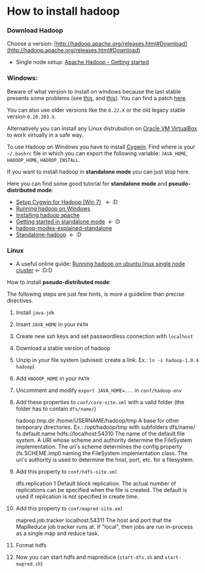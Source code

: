 How to install hadoop
=====================

### Download Hadoop

Choose a version: [http://hadoop.apache.org/releases.html#Download](http://hadoop.apache.org/releases.html#Download)

* Single node setup: [Apache Hadoop - Getting started](http://hadoop.apache.org/docs/stable/single_node_setup.html)

### Windows:

Beware of what version to install on windows because the last stable presents some problems (see [this](http://stackoverflow.com/questions/10509427/hadoop-in-windows), and [this](https://issues.apache.org/jira/browse/HADOOP-7682)). You can find a patch [here](https://github.com/congainc/patch-hadoop_7682-1.0.x-win).

You can also use older versions like the `0.22.X` or the old legacy stable version `0.20.203.X`.

Alternatively you can install any Linux distrubution on [Oracle VM VirtualBox](https://www.virtualbox.org/wiki/Downloads) to work virtually in a safe way.

To use Hadoop on Windows you have to install [Cygwin](http://www.cygwin.com/). Find where is your `~/.bashrc` file in which you can export the following variable: `JAVA_HOME`, `HADOOP_HOME`, `HADOOP_INSTALL`.

If you want to install hadoop in **standalone mode** you can just stop here.

Here you can find some good tutorial for **standalone mode** and **pseudo-distributed mode**:

* [Setup Cygwin for Hadoop (Win 7)](http://mukulcygwin.blogspot.it/)   ← :D
* [Running hadoop on Windows](http://hayesdavis.net/2008/06/14/running-hadoop-on-windows/)
* [Installing hadoop apache](http://www.oreillynet.com/pub/a/other-programming/excerpts/hadoop-tdg/installing-apache-hadoop.html)
* [Getting started in standalone mode](http://lintool.github.io/Cloud9/docs/content/start-standalone.html)  ← :D
* [hadoop-modes-explained-standalone](http://www.javacodegeeks.com/2012/01/hadoop-modes-explained-standalone.html)
* [Standalone-hadoop](https://github.com/jweese/thrax/wiki/Standalone-hadoop)  ← :D

### Linux

* A useful online guide: [Running hadoop on ubuntu linux single node cluster](http://www.michael-noll.com/tutorials/running-hadoop-on-ubuntu-linux-single-node-cluster/) ← :D:D

How to install **pseudo-distributed mode**:

The following steps are just few hints, is more a guideline than precise directives.

1) Install `java-jdk`

2) Insert `JAVA_HOME` in your `PATH`

3) Create new ssh keys and set passwordless connection with `localhost`

4) Download a stable version of hadoop

5) Unzip in your file system (advised: create a link. Ex.: `ln -s hadoop-1.0.4 hadoop`)

6) Add `HADOOP_HOME` in your `PATH`

7) Uncomment and modify `export JAVA_HOME=...` in `conf/hadoop-env`

8) Add these properties to `conf/core-site.xml` with a valid folder (the folder has to contain `dfs/name/`)

    <property>
    <name>hadoop.tmp.dir</name>
	  <value>/home/USERNAME/hadoop/tmp</value>
	  <description>A base for other temporary directories. 
	  	Ex.: /opt/hadoop/tmp with subfolders dfs/name/</description>
	</property>
	
	<property>
	  <name>fs.default.name</name>
	  <value>hdfs://localhost:54310</value>
	  <description>The name of the default file system.  A URI whose
	  scheme and authority determine the FileSystem implementation.  The
	  uri's scheme determines the config property (fs.SCHEME.impl) naming
	  the FileSystem implementation class.  The uri's authority is used to
	  determine the host, port, etc. for a filesystem.</description>
	</property>
  
9) Add this property to `conf/hdfs-site.xml`

      <property>
	  <name>dfs.replication</name>
	  <value>1</value>
	  <description>Default block replication.
	  The actual number of replications can be specified when the file is created.
	  The default is used if replication is not specified in create time.
	  </description>
	</property>
  
10) Add this property to `conf/mapred-site.xml`
 
  	<property>
	  <name>mapred.job.tracker</name>
	  <value>localhost:54311</value>
	  <description>The host and port that the MapReduce job tracker runs
	  at.  If "local", then jobs are run in-process as a single map
	  and reduce task.
	  </description>
	</property>

11) Format hdfs

12) Now you can start hdfs and mapreduce (`start-dfs.sh` and `start-mapred.sh`)
